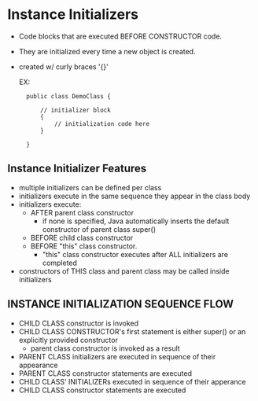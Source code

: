 # Instance Initializers
- Code blocks that are executed BEFORE CONSTRUCTOR code. 
- They are initialized every time a new object is created. 
- created w/ curly braces '{}'


    EX: 
    
        public class DemoClass {
        
            // initializer block 
            {
                // initialization code here
            }
        
        }
        
        
## Instance  Initializer Features 
- multiple initializers can be defined per class
- initializers execute in the same sequence they appear in the class body
- initializers execute:
    - AFTER parent class constructor
        - if none is specified, Java automatically inserts the default
        constructor of parent class super()
    - BEFORE child class constructor
    - BEFORE "this" class constructor. 
        - "this" class constructor executes after ALL initializers are completed
- constructors of THIS class and parent class may be called inside initializers

## INSTANCE INITIALIZATION SEQUENCE FLOW
- CHILD CLASS constructor is invoked
- CHILD CLASS CONSTRUCTOR's first statement is either super() or an explicitly provided constructor
    - parent class constructor is invoked as a result
- PARENT CLASS initializers are executed in sequence of their appearance
- PARENT CLASS constructor statements are executed
- CHILD CLASS' INITIALIZERs executed in sequence of their apperance
- CHILD CLASS constructor statements are executed
